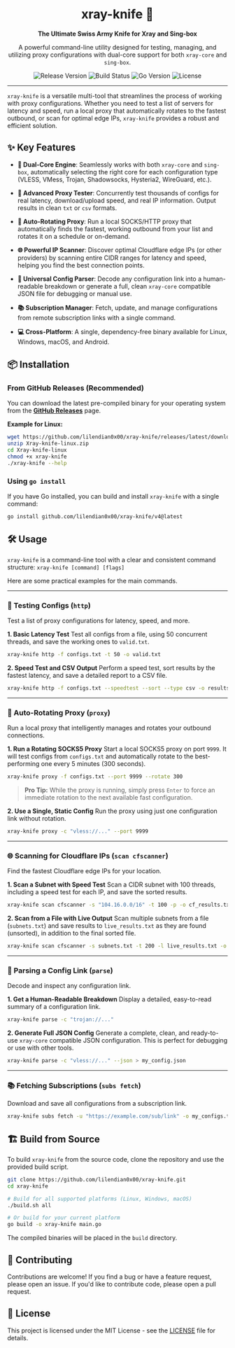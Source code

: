 <div align="center">

# xray-knife 🔪

**The Ultimate Swiss Army Knife for Xray and Sing-box**

A powerful command-line utility designed for testing, managing, and utilizing proxy configurations with dual-core support for both `xray-core` and `sing-box`.

</div>

<p align="center">
  <img src="https://img.shields.io/github/v/release/lilendian0x00/xray-knife?style=for-the-badge" alt="Release Version">
  <img src="https://img.shields.io/github/actions/workflow/status/lilendian0x00/xray-knife/build.yaml?branch=master&style=for-the-badge" alt="Build Status">
  <img src="https://img.shields.io/github/go-mod/go-version/lilendian0x00/xray-knife?style=for-the-badge" alt="Go Version">
  <img src="https://img.shields.io/github/license/lilendian0x00/xray-knife?style=for-the-badge" alt="License">
</p>

---

`xray-knife` is a versatile multi-tool that streamlines the process of working with proxy configurations. Whether you need to test a list of servers for latency and speed, run a local proxy that automatically rotates to the fastest outbound, or scan for optimal edge IPs, `xray-knife` provides a robust and efficient solution.

## ✨ Key Features

- **🚀 Dual-Core Engine**: Seamlessly works with both `xray-core` and `sing-box`, automatically selecting the right core for each configuration type (VLESS, VMess, Trojan, Shadowsocks, Hysteria2, WireGuard, etc.).

- **🔬 Advanced Proxy Tester**: Concurrently test thousands of configs for real latency, download/upload speed, and real IP information. Output results in clean `txt` or `csv` formats.

- **🔄 Auto-Rotating Proxy**: Run a local SOCKS/HTTP proxy that automatically finds the fastest, working outbound from your list and rotates it on a schedule or on-demand.

- **🌐 Powerful IP Scanner**: Discover optimal Cloudflare edge IPs (or other providers) by scanning entire CIDR ranges for latency and speed, helping you find the best connection points.

- **🔎 Universal Config Parser**: Decode any configuration link into a human-readable breakdown or generate a full, clean `xray-core` compatible JSON file for debugging or manual use.

- **📚 Subscription Manager**: Fetch, update, and manage configurations from remote subscription links with a single command.

- **💻 Cross-Platform**: A single, dependency-free binary available for Linux, Windows, macOS, and Android.

## 📦 Installation

### From GitHub Releases (Recommended)

You can download the latest pre-compiled binary for your operating system from the [**GitHub Releases**](https://github.com/lilendian0x00/xray-knife/releases) page.

**Example for Linux:**
```bash
wget https://github.com/lilendian0x00/xray-knife/releases/latest/download/Xray-knife-linux-64.zip
unzip Xray-knife-linux.zip
cd Xray-knife-linux
chmod +x xray-knife
./xray-knife --help
```

### Using `go install`

If you have Go installed, you can build and install `xray-knife` with a single command:
```bash
go install github.com/lilendian0x00/xray-knife/v4@latest
```

## 🛠️ Usage

`xray-knife` is a command-line tool with a clear and consistent command structure:
`xray-knife [command] [flags]`

Here are some practical examples for the main commands.

---

### 🧪 Testing Configs (`http`)

Test a list of proxy configurations for latency, speed, and more.

**1. Basic Latency Test**
Test all configs from a file, using 50 concurrent threads, and save the working ones to `valid.txt`.
```bash
xray-knife http -f configs.txt -t 50 -o valid.txt
```

**2. Speed Test and CSV Output**
Perform a speed test, sort results by the fastest latency, and save a detailed report to a CSV file.
```bash
xray-knife http -f configs.txt --speedtest --sort --type csv -o results.csv
```

---

### 🔄 Auto-Rotating Proxy (`proxy`)

Run a local proxy that intelligently manages and rotates your outbound connections.

**1. Run a Rotating SOCKS5 Proxy**
Start a local SOCKS5 proxy on port `9999`. It will test configs from `configs.txt` and automatically rotate to the best-performing one every 5 minutes (300 seconds).
```bash
xray-knife proxy -f configs.txt --port 9999 --rotate 300
```
> **Pro Tip:** While the proxy is running, simply press `Enter` to force an immediate rotation to the next available fast configuration.

**2. Use a Single, Static Config**
Run the proxy using just one configuration link without rotation.
```bash
xray-knife proxy -c "vless://..." --port 9999
```

---

### 🌐 Scanning for Cloudflare IPs (`scan cfscanner`)

Find the fastest Cloudflare edge IPs for your location.

**1. Scan a Subnet with Speed Test**
Scan a CIDR subnet with 100 threads, including a speed test for each IP, and save the sorted results.
```bash
xray-knife scan cfscanner -s "104.16.0.0/16" -t 100 -p -o cf_results.txt
```

**2. Scan from a File with Live Output**
Scan multiple subnets from a file (`subnets.txt`) and save results to `live_results.txt` as they are found (unsorted), in addition to the final sorted file.
```bash
xray-knife scan cfscanner -s subnets.txt -t 200 -l live_results.txt -o final_results.txt
```

---

### 🔎 Parsing a Config Link (`parse`)

Decode and inspect any configuration link.

**1. Get a Human-Readable Breakdown**
Display a detailed, easy-to-read summary of a configuration link.
```bash
xray-knife parse -c "trojan://..."
```

**2. Generate Full JSON Config**
Generate a complete, clean, and ready-to-use `xray-core` compatible JSON configuration. This is perfect for debugging or use with other tools.
```bash
xray-knife parse -c "vless://..." --json > my_config.json
```

---

### 📚 Fetching Subscriptions (`subs fetch`)

Download and save all configurations from a subscription link.
```bash
xray-knife subs fetch -u "https://example.com/sub/link" -o my_configs.txt
```

## 🏗️ Build from Source

To build `xray-knife` from the source code, clone the repository and use the provided build script.

```bash
git clone https://github.com/lilendian0x00/xray-knife.git
cd xray-knife

# Build for all supported platforms (Linux, Windows, macOS)
./build.sh all

# Or build for your current platform
go build -o xray-knife main.go
```
The compiled binaries will be placed in the `build` directory.

## 🤝 Contributing

Contributions are welcome! If you find a bug or have a feature request, please open an issue. If you'd like to contribute code, please open a pull request.

## 📄 License

This project is licensed under the MIT License - see the [LICENSE](LICENSE) file for details.